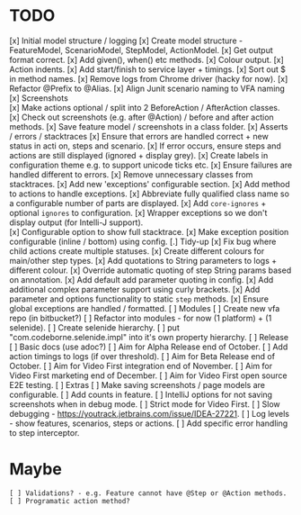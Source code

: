 TODO
====

  [x] Initial model structure / logging 
    [x] Create model structure - FeatureModel, ScenarioModel, StepModel, ActionModel.
    [x] Get output format correct.
    [x] Add given(), when() etc methods.
    [x] Colour output.
    [x] Action indents.
    [x] Add start/finish to service layer + timings.
    [x] Sort out $ in method names.
    [x] Remove logs from Chrome driver (hacky for now).
    [x] Refactor @Prefix to @Alias.
    [x] Align Junit scenario naming to VFA naming
  [x] Screenshots   
    [x] Make actions optional / split into 2 BeforeAction / AfterAction classes.  
    [x] Check out screenshots (e.g. after @Action) / before and after action methods.
    [x] Save feature model / screenshots in a class folder.
  [x] Asserts / errors / stacktraces 
    [x] Ensure that errors are handled correct + new status in acti   on, steps and scenario.
    [x] If error occurs, ensure steps and actions are still displayed (ignored + display grey).
    [x] Create labels in configuration theme e.g. to support unicode ticks etc.
    [x] Ensure failures are handled different to errors.
    [x] Remove unnecessary classes from stacktraces.
    [x] Add new 'exceptions' configurable section.
    [x] Add method to actions to handle exceptions.
    [x] Abbreviate fully qualified class name so a configurable number of parts are displayed. 
    [x] Add `core-ignores` + optional `ignores` to configuration. 
    [x] Wrapper exceptions so we don't display output (for Intelli-J support).  
    [x] Configurable option to show full stacktrace. 
    [x] Make exception position configurable (inline / bottom) using config.
  [.] Tidy-up
    [x] Fix bug where child actions create multiple statuses.
    [x] Create different colours for main/other step types.
    [x] Add quotations to String parameters to logs + different colour.
    [x] Override automatic quoting of step String params based on annotation.
    [x] Add default add parameter quoting in config.
    [x] Add additional complex parameter support using curly brackets.
    [x] Add parameter and options functionality to static `step` methods.
    [x] Ensure global exceptions are handled / formatted.
  [ ] Modules
    [ ] Create new vfa repo (in bitbucket?)
    [ ] Refactor into modules - for now (1 platform) + (1 selenide).
    [ ] Create selenide hierarchy.
    [ ] put "com.codeborne.selenide.impl" into it's own property hierarchy.
  [ ] Release
    [ ] Basic docs (use adoc?)
    [ ] Aim for Alpha Release end of October.
    [ ] Add action timings to logs (if over threshold).
    [ ] Aim for Beta Release end of October.
    [ ] Aim for Video First integration end of November.
    [ ] Aim for Video First marketing end of December.
    [ ] Aim for Video First open source E2E testing.
  [ ] Extras
    [ ] Make saving screenshots / page models are configurable.
    [ ] Add counts in feature.
    [ ] IntelliJ options for not saving screenshots when in debug mode.
    [ ] Strict mode for Video First.
    [ ] Slow debugging - https://youtrack.jetbrains.com/issue/IDEA-27221.
    [ ] Log levels - show features, scenarios, steps or actions.
    [ ] Add specific error handling to step interceptor.

Maybe
=====

    [ ] Validations? - e.g. Feature cannot have @Step or @Action methods.
    [ ] Programatic action method?